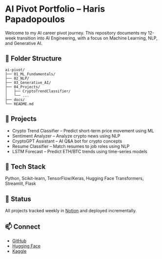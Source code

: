 # AI Pivot Portfolio – Haris Papadopoulos

Welcome to my AI career pivot journey. This repository documents my 12-week transition into AI Engineering, with a focus on Machine Learning, NLP, and Generative AI.

## 📁 Folder Structure
```
ai-pivot/
├── 01_ML_Fundamentals/
├── 02_NLP/
├── 03_Generative_AI/
├── 04_Projects/
│   ├── CryptoTrendClassifier/
│   └── ...
├── docs/
└── README.md
```

## 🚀 Projects
- Crypto Trend Classifier – Predict short-term price movement using ML
- Sentiment Analyzer – Analyze crypto news using NLP
- CryptoGPT Assistant – AI Q&A bot for crypto concepts
- Resume Classifier – Match resumes to job roles using NLP
- LSTM Forecast – Predict ETH/BTC trends using time-series models

## 🧠 Tech Stack
Python, Scikit-learn, TensorFlow/Keras, Hugging Face Transformers, Streamlit, Flask

## 📌 Status
All projects tracked weekly in [Notion](#) and deployed incrementally.

## 📫 Connect
- [GitHub](https://github.com/sysops-cpu)
- [Hugging Face](https://huggingface.co/harispapadopoulos)
- [Kaggle](https://www.kaggle.com/)
